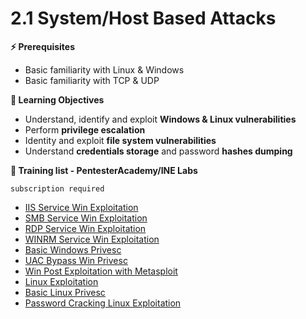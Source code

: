 # 2.1 System/Host Based Attacks

**⚡ Prerequisites**

* Basic familiarity with Linux & Windows
* Basic familiarity with TCP & UDP

**📕 Learning Objectives**

* Understand, identify and exploit **Windows & Linux vulnerabilities**
* Perform **privilege escalation**
* Identity and exploit **file system vulnerabilities**
* Understand **credentials storage** and password **hashes dumping**

**🔬 Training list - PentesterAcademy/INE Labs**

`subscription required`

* [IIS Service Win Exploitation](https://attackdefense.com/listing?labtype=windows-service-exploitation\&subtype=windows-service-exploitation-iis)
* [SMB Service Win Exploitation](https://attackdefense.com/listing?labtype=windows-service-exploitation\&subtype=windows-service-exploitation-smb)
* [RDP Service Win Exploitation](https://attackdefense.com/listing?labtype=windows-service-exploitation\&subtype=windows-service-exploitation-rdp)
* [WINRM Service Win Exploitation](https://attackdefense.com/listing?labtype=windows-service-exploitation\&subtype=windows-service-exploitation-winrm)
* [Basic Windows Privesc](https://attackdefense.com/listing?labtype=windows-priv-esc\&subtype=windows-priv-esc-basic)
* [UAC Bypass Win Privesc](https://attackdefense.com/listing?labtype=advanced-priv-esc-windows\&subtype=advanced-priv-esc-windows-uac-bypass)
* [Win Post Exploitation with Metasploit](https://attackdefense.com/listing?labtype=windows-post-exploitation\&subtype=windows-post-exploitation-metasploit)
* [Linux Exploitation](https://attackdefense.com/listing?labtype=linux-security-exploitation\&subtype=linux-security-exploitation-getting-started)
* [Basic Linux Privesc](https://attackdefense.com/listing?labtype=linux-security-priv-esc\&subtype=linux-security-priv-esc-basic)
* [Password Cracking Linux Exploitation](https://attackdefense.com/listing?labtype=linux-security-exploitation\&subtype=linux-security-exploitation-password-cracking)

